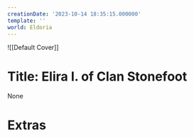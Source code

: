 ```yaml
---
creationDate: '2023-10-14 18:35:15.000000'
template: ''
world: Eldoria
---
```

![[Default Cover]]

# Title: Elira I. of Clan Stonefoot

None

# Extras

